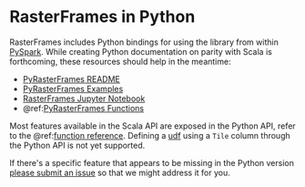 # RasterFrames&nbsp;in&nbsp;Python

RasterFrames includes Python bindings for using the library from within [PySpark](https://spark.apache.org/docs/latest/api/python/pyspark.html).
While creating Python documentation on parity with Scala is forthcoming, these resources should help 
in the meantime:

* [PyRasterFrames README](https://github.com/locationtech/rasterframes/blob/develop/pyrasterframes/python/README.rst)
* [PyRasterFrames Examples](https://github.com/locationtech/rasterframes/tree/develop/pyrasterframes/python/examples)
* [RasterFrames Jupyter Notebook](https://github.com/locationtech/rasterframes/blob/develop/rf-notebook/README.md)
* @ref:[PyRasterFrames Functions](reference.md)

Most features available in the Scala API are exposed in the Python API, refer to the @ref:[function reference](reference.md). Defining a [udf](http://spark.apache.org/docs/latest/api/python/pyspark.sql.html#pyspark.sql.functions.udf) using a `Tile` column through the Python API is not yet supported. 

If there's a specific feature that appears to be missing in the Python version [please submit an issue](https://github.com/locationtech/rasterframes/issues) so that we might address it for you.
